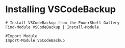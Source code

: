 # Installing VSCodeBackup

    # Install VSCodeBackup from the PowerShell Gallery
    Find-Module VSCodeBackup | Install-Module

    #Import Module
    Import-Module VSCodeBackup
